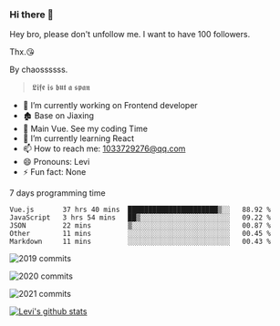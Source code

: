 ### Hi there 👋

Hey bro, please don't unfollow me. I want to have 100 followers.

Thx.😘

By chaossssss.

> 𝕷𝖎𝖋𝖊 𝖎𝖘 𝖇𝖚𝖙 𝖆 𝖘𝖕𝖆𝖓

- 🔭 I’m currently working on Frontend developer
- 🏚  Base on Jiaxing
- 🔨 Main Vue. See my coding Time
- 🌱 I’m currently learning React
- 📫 How to reach me: 1033729276@qq.com
- 😄 Pronouns: Levi
- ⚡ Fun fact: None


7 days programming time



<!--START_SECTION:waka-->
```text
Vue.js       37 hrs 40 mins  ██████████████████████▒░░   88.92 % 
JavaScript   3 hrs 54 mins   ██▒░░░░░░░░░░░░░░░░░░░░░░   09.22 % 
JSON         22 mins         ▒░░░░░░░░░░░░░░░░░░░░░░░░   00.87 % 
Other        11 mins         ░░░░░░░░░░░░░░░░░░░░░░░░░   00.45 % 
Markdown     11 mins         ░░░░░░░░░░░░░░░░░░░░░░░░░   00.43 % 
```
<!--END_SECTION:waka-->


![2019 commits](https://i.bmp.ovh/imgs/2022/06/09/40ea8ef53dc6a071.png)

![2020 commits](https://i.bmp.ovh/imgs/2022/06/09/3d3f42d583997994.png)

![2021 commits](https://i.bmp.ovh/imgs/2022/06/09/be5c22a2f85ef63e.png)

[![Levi's github stats](https://github-readme-stats.vercel.app/api?username=chaossssss)](https://github.com/anuraghazra/github-readme-stats)

